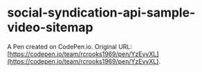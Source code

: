 # social-syndication-api-sample-video-sitemap

A Pen created on CodePen.io. Original URL: [https://codepen.io/team/rcrooks1969/pen/YzEvyXL](https://codepen.io/team/rcrooks1969/pen/YzEvyXL).

